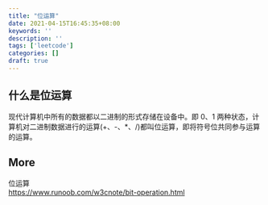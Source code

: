 ```yaml
---
title: "位运算"
date: 2021-04-15T16:45:35+08:00
keywords: ''
description: ''
tags: ['leetcode']
categories: []
draft: true
---
```


## 什么是位运算  

现代计算机中所有的数据都以二进制的形式存储在设备中。即 0、1 两种状态，计算机对二进制数据进行的运算(+、-、*、/)都叫位运算，即将符号位共同参与运算的运算。






## More 

位运算  
https://www.runoob.com/w3cnote/bit-operation.html    
